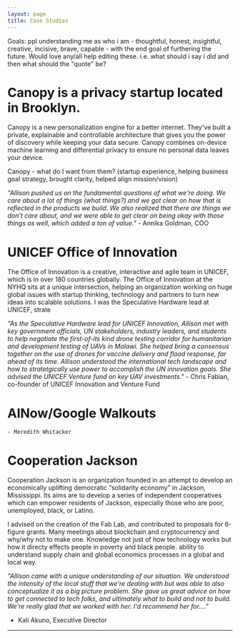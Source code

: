 ```yaml
---
layout: page
title: Case Studies
---
```



Goals: ppl understanding me as who i am - thoughtful, honest, insightful, creative, incisive, brave, capable - with the end goal of furthering the future. Would love any/all help editing these. i.e. what should i say i _did_ and then what should the "quote" be?

# Canopy is a privacy startup located in Brooklyn.

Canopy is a new personalization engine for a better internet. They've built a private, explainable and controllable architecture that gives you the power of discovery while keeping your data secure. Canopy combines on-device machine learning and differential privacy to ensure no personal data leaves your device. 

Canopy - what do I want from them? (startup experience, helping business goal strategy, brought clarity, helped align mission/vision)

*"Allison pushed us on the fundamental questions of what we're doing. We care about a lot of things (what things?) and we got clear on how that is reflected in the products we build. We also realized that there are things we don't care about, and we were able to get clear on being okay with those things as well, which added a ton of value."*
 	- Annika Goldman, COO

# UNICEF Office of Innovation
The Office of Innovation is a creative, interactive and agile team in UNICEF, which is in over 180 countries globally. The Office of Innovation at the NYHQ sits at a unique intersection, helping an organization working on huge global issues with startup thinking, technology and partners to turn new ideas into scalable solutions. 
I was the Speculative Hardware lead at UNICEF, strate

*"As the Speculative Hardware lead for UNICEF Innovation, Allison met with key government officials, UN stakeholders, industry leaders, and students to help negotiate the first-of-its kind drone testing corridor for humanitarian and development testing of UAVs in Malawi. She helped bring a consensus together on the use of drones for vaccine delivery and flood response, far ahead of its time. Allison understood the international tech landscape and how to stratetgically use power to accomplish the UN innovation goals. She advised the UNICEF Venture fund on key UAV investments."*
 	- Chris Fabian, co-founder of UNICEF Innovation and Venture Fund

# AINow/Google Walkouts

	- Meredith Whitacker 


# Cooperation Jackson 
Cooperation Jackson is an organization founded in an attempt to develop an economically uplifting democratic “solidarity economy” in Jackson, Mississippi. Its aims are to develop a series of independent cooperatives which can empower residents of Jackson, especially those who are poor, unemployed, black, or Latino.

I advised on the creation of the Fab Lab, and contributed to proposals for 6-figure grants. Many meetings about blockchain and cryptocurrency and why/why not to make one. Knowledge not just of how technology works but how it directy effects people in poverty and black people. ability to understand supply chain and global economics processes in a global and local way.

*"Allison came with a unique understanding of our situation. We understood the intensity of the local stuff that we're dealing with but was able to also conceptualize it as a big picture problem. She gave us great advice on how to get connected to tech folks, and ultimately what to build and not to build. We're really glad that we worked with her. I'd recommend her for...."*	

- Kali Akuno, Executive Director 



	






***